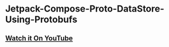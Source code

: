 # Jetpack-Compose-Proto-DataStore-Using-Protobufs

## [Watch it On YouTube](https://youtu.be/7JUExBVfrlA)

